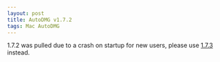 ```yaml
---
layout: post
title: AutoDMG v1.7.2
tags: Mac AutoDMG
---
```


1.7.2 was pulled due to a crash on startup for new users, please use [1.7.3](autodmg-v1.7.3) instead.
